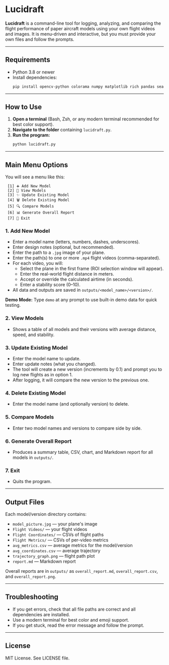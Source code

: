 

# Lucidraft


**Lucidraft** is a command-line tool for logging, analyzing, and comparing the flight performance of paper aircraft models using your own flight videos and images. It is menu-driven and interactive, but you must provide your own files and follow the prompts.

---

## Requirements

- Python 3.8 or newer
- Install dependencies:
  ```bash
  pip install opencv-python colorama numpy matplotlib rich pandas seaborn
  ```

---

## How to Use

1. **Open a terminal** (Bash, Zsh, or any modern terminal recommended for best color support).
2. **Navigate to the folder** containing `lucidraft.py`.
3. **Run the program:**
   ```bash
   python lucidraft.py
   ```

---

## Main Menu Options

You will see a menu like this:

```
 [1] ➕ Add New Model
 [2] 📂 View Models
 [3] ✨ Update Existing Model
 [4] 🗑 Delete Existing Model
 [5] 🔍 Compare Models
 [6] 📊 Generate Overall Report
 [7] 🚪 Exit
```

### 1. Add New Model
- Enter a model name (letters, numbers, dashes, underscores).
- Enter design notes (optional, but recommended).
- Enter the path to a `.jpg` image of your plane.
- Enter the path(s) to one or more `.mp4` flight videos (comma-separated).
- For each video, you will:
  - Select the plane in the first frame (ROI selection window will appear).
  - Enter the real-world flight distance in meters.
  - Accept or override the calculated airtime (in seconds).
  - Enter a stability score (0–10).
- All data and outputs are saved in `outputs/<model_name>/<version>/`.

**Demo Mode:** Type `demo` at any prompt to use built-in demo data for quick testing.

### 2. View Models
- Shows a table of all models and their versions with average distance, speed, and stability.

### 3. Update Existing Model
- Enter the model name to update.
- Enter update notes (what you changed).
- The tool will create a new version (increments by 0.1) and prompt you to log new flights as in option 1.
- After logging, it will compare the new version to the previous one.

### 4. Delete Existing Model
- Enter the model name (and optionally version) to delete.

### 5. Compare Models
- Enter two model names and versions to compare side by side.

### 6. Generate Overall Report
- Produces a summary table, CSV, chart, and Markdown report for all models in `outputs/`.

### 7. Exit
- Quits the program.

---

## Output Files

Each model/version directory contains:
- `model_picture.jpg` — your plane's image
- `Flight Videos/` — your flight videos
- `Flight Coordinates/` — CSVs of flight paths
- `Flight Metrics/` — CSVs of per-video metrics
- `avg_metrics.csv` — average metrics for the model/version
- `avg_coordinates.csv` — average trajectory
- `trajectory_graph.png` — flight path plot
- `report.md` — Markdown report

Overall reports are in `outputs/` as `overall_report.md`, `overall_report.csv`, and `overall_report.png`.

---

## Troubleshooting

- If you get errors, check that all file paths are correct and all dependencies are installed.
- Use a modern terminal for best color and emoji support.
- If you get stuck, read the error message and follow the prompt.

---

## License

MIT License. See LICENSE file.
